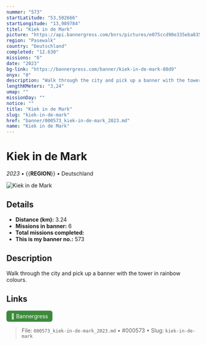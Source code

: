 ```yaml
---
nummer: "573"
startLatitude: "53,502666"
startLongitude: "13,989784"
titel: "Kiek in de Mark"
picture: "https://api.bannergress.com/bnrs/pictures/e075ccd90e335eba835d0a349672f3d1"
region: "Pasewalk"
country: "Deutschland"
completed: "12.630"
missions: "6"
date: "2023"
bg-link: "https://bannergress.com/banner/kiek-in-de-mark-80d9"
onyx: "0"
description: "Walk through the city and pick up a banner with the tower in rainbow colours."
lengthKMeters: "3,24"
umap: ""
missionDay: ""
notice: ""
title: "Kiek in de Mark"
slug: "kiek-in-de-mark"
href: "banner/000573_kiek-in-de-mark_2023.md"
name: "Kiek in de Mark"
---
```

# Kiek in de Mark

*2023* • {{__REGION__}} • Deutschland

![Kiek in de Mark](https://api.bannergress.com/bnrs/pictures/e075ccd90e335eba835d0a349672f3d1)



## Details
- **Distance (km):** 3.24
- **Missions in banner:** 6
- **Total missions completed:** 
- **This is my banner no.:** 573



## Description
Walk through the city and pick up a banner with the tower in rainbow colours.



## Links
<a href="https://bannergress.com/banner/kiek-in-de-mark-80d9" target="_blank" style="display:inline-block;margin-right:8px;padding:6px 12px;background:#3c8b3c;color:#fff;text-decoration:none;border-radius:6px;">🔗 Bannergress</a>



> File: `000573_kiek-in-de-mark_2023.md` • #000573 • Slug: `kiek-in-de-mark`
